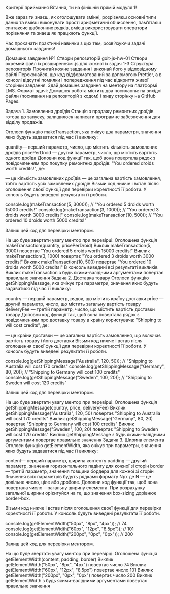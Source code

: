 Критерії приймання Вітання, ти на фінішній прямій модуля 1!

Вже зараз ти знаєш, як оголошувати змінні, розрізняєш основні типи даних та
вмієш виконувати прості арифметичні обчислення, пам’ятаєш синтаксис шаблонних
рядків, вмієш використовувати оператори порівняння та знаєш як працюють функції.

Час прокачати практичні навички з цих тем, розв’язуючи задачі домашнього
завдання!

Домашнє завдання №1 Створи репозиторій goit-js-hw-01 Створи окремий файл із
розширенням .js для кожної із задач 1-3 Структура репозиторія Прочитай кожне
завдання і виконай його у відповідному файлі Переконайся, що код відформатований
за допомогою Prettier, а в консолі відсутні помилки і попередження під час
відкриття живої сторінки завдання. Здай домашнє завдання на ментору на платформі
LMS. Формат здачі: Домашня робота містить два посилання: на вихідні файли
(посилання на репозиторій з кодом) і живу сторінку на GitHub Pages.

Задача 1. Замовлення дроїдів Станція з продажу ремонтних дроїдів готова до
запуску, залишилося написати програмне забезпечення для відділу продажів.

Оголоси функцію makeTransaction, яка очікує два параметри, значення яких будуть
задаватися під час її виклику:

quantity— перший параметр, число, що містить кількість замовлених дроїдів
pricePerDroid — другий параметр, число, що містить вартість одного дроїда
Доповни код функції так, щоб вона повертала рядок з повідомленням про покупку
ремонтних дроїдів: "You ordered <quantity> droids worth <totalPrice> credits!",
де:

<quantity> — це кількість замовлених дроїдів <totalPrice> — це загальна вартість
замовлення, тобто вартість усіх замовлених дроїдів Візьми код нижче і встав
після оголошення своєї функції для перевірки коректності її роботи. У консоль
будуть виведені результати її роботи.

console.log(makeTransaction(5, 3000)); // "You ordered 5 droids worth 15000
credits!" console.log(makeTransaction(3, 1000)); // "You ordered 3 droids worth
3000 credits!" console.log(makeTransaction(10, 500)); // "You ordered 10 droids
worth 5000 credits!"

Залиш цей код для перевірки ментором.

На що буде звертати увагу ментор при перевірці: Оголошена функція
makeTransaction(quantity, pricePerDroid) Виклик makeTransaction(5, 3000)
повертає "You ordered 5 droids worth 15000 credits!" Виклик
makeTransaction(3, 1000) повертає "You ordered 3 droids worth 3000 credits!"
Виклик makeTransaction(10, 500) повертає "You ordered 10 droids worth 5000
credits!" В консоль виведині всі результаті викликів Виклик makeTransaction з
будь якими-валідними аргументами повертає правильне значення Задача 2. Доставка
товару Оголоси функцію getShippingMessage, яка очікує три параметри, значення
яких будуть задаватися під час її виклику:

country — перший параметр, рядок, що містить країну доставки price — другий
параметр, число, що містить загальну вартість товару deliveryFee — третій
параметр, число, що містить вартість доставки товару Доповни код функції так,
щоб вона повертала рядок з повідомленням про доставку товару в країну
користувача: "Shipping to <country> will cost <totalPrice> credits", де:

<country> — це країни доставки <totalPrice> — це загальна вартість замовлення,
що включає вартість товару і його доставки Візьми код нижче і встав після
оголошення своєї функції для перевірки коректності її роботи. У консоль будуть
виведені результати її роботи.

console.log(getShippingMessage("Australia", 120, 50)); // "Shipping to Australia
will cost 170 credits" console.log(getShippingMessage("Germany", 80, 20)); //
"Shipping to Germany will cost 100 credits"
console.log(getShippingMessage("Sweden", 100, 20)); // "Shipping to Sweden will
cost 120 credits"

Залиш цей код для перевірки ментором.

На що буде звертати увагу ментор при перевірці: Оголошена функція
getShippingMessage(country, price, deliveryFee) Виклик
getShippingMessage("Australia", 120, 50) повертає "Shipping to Australia will
cost 170 credits" Виклик getShippingMessage("Germany", 80, 20) повертає
"Shipping to Germany will cost 100 credits" Виклик getShippingMessage("Sweden",
100, 20) повертає "Shipping to Sweden will cost 120 credits" Виклик
getShippingMessage з будь якими-валідними аргументами повертає правильне
значення Задача 3. Ширина елемента Оголоси функцію getElementWidth, яка очікує
три параметри, значення яких будуть задаватися під час її виклику:

content— перший параметр, ширина контенту padding — другий параметр, значення
горизонтального падінгу для кожної зі сторін border — третій параметр, значення
товщини бордера для кожної зі сторін Значення всіх параметрів будуть рядками
формату Npx де N — це довільне число, ціле або дробове. Доповни код функції так,
щоб вона повертала число —загальну ширину елемента. При розрахунку загальної
ширини орієнтуйся на те, що значення box-sizing дорівнює border-box.

Візьми код нижче і встав після оголошення своєї функції для перевірки
коректності її роботи. У консоль будуть виведені результати її роботи.

console.log(getElementWidth("50px", "8px", "4px")); // 74
console.log(getElementWidth("60px", "12px", "8.5px")); // 101
console.log(getElementWidth("200px", "0px", "0px")); // 200

Залиш цей код для перевірки ментором.

На що буде звертати увагу ментор при перевірці: Оголошена функція
getElementWidth(content, padding, border) Виклик getElementWidth("50px", "8px",
"4px") повертає число 74 Виклик getElementWidth("60px", "12px", "8.5px")
повертає число 101 Виклик getElementWidth("200px", "0px", "0px") повертає число
200 Виклик getElementWidth з будь якими-валідними аргументами повертає правильне
значення

